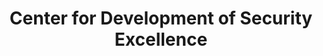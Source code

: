 ---
title: Center for Development of Security Excellence
year:
description: A-Z listing of terms for information located on the CDSE.edu website.
external_url: www.cdse.edu/A-Z-Listing-of-Terms/
content_tags:
type: link
filters: cybersecurity na-branded-offering na-audience

---